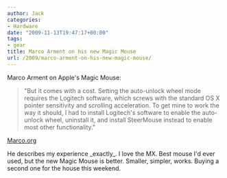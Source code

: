 ```yaml
---
author: Jack
categories:
- Hardware
date: "2009-11-13T19:47:17+00:00"
tags:
- gear
title: Marco Arment on his new Magic Mouse
url: /2009/marco-arment-on-his-new-magic-mouse/
---
```


Marco Arment on Apple's Magic Mouse:

> "But it comes with a cost. Setting the auto-unlock wheel mode requires the Logitech software, which screws with the standard OS X pointer sensitivity and scrolling acceleration. To get mine to work the way it should, I had to install Logitech's software to enable the auto-unlock wheel, uninstall it, and install SteerMouse instead to enable most other functionality."

[Marco.org][1]

He describes my experience \_exactly\_. I love the MX. Best mouse I'd ever used, but the new Magic Mouse is better. Smaller, simpler, works. Buying a second one for the house this weekend.

 [1]: http://www.marco.org/242751156